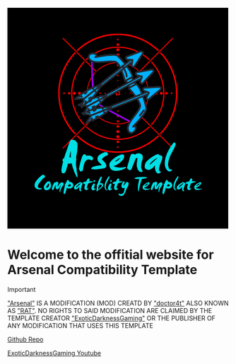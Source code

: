 ![Arsenal Compatibility Tempalte logo](https://github.com/ExoticDG/Arsenal_Compatibility_Template/blob/main/src/main/resources/assets/arsenal_compatibility_template/icon.png)

# Welcome to the offitial website for Arsenal Compatibility Template

> [!IMPORTANT]
> ["Arsenal"](https://modrinth.com/mod/arsenal) IS A MODIFICATION (MOD) CREATD BY ["doctor4t"](https://www.youtube.com/@doctor4t) ALSO KNOWN AS ["RAT"](https://modrinth.com/user/RAT). NO RIGHTS TO SAID MODIFICATION ARE CLAIMED BY THE TEMPLATE CREATOR ["ExoticDarknessGaming"](https://www.youtube.com/@ExoticDarknessGaming) OR THE PUBLISHER OF ANY MODIFICATION THAT USES THIS TEMPLATE


[Github Repo](https://github.com/ExoticDG/Arsenal_Compatibility_Template)

[ExoticDarknessGaming Youtube](https://www.youtube.com/@ExoticDarknessGaming)

